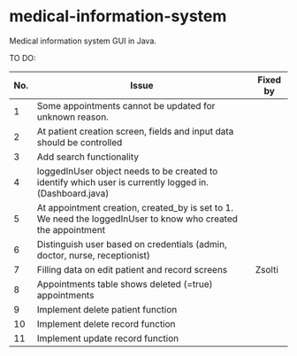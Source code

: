 # medical-information-system
Medical information system GUI in Java.

TO DO:

| No. 	 | Issue                                                                                                         	 | Fixed by 	 |
|-------|-----------------------------------------------------------------------------------------------------------------|------------|
| 1   	 | Some appointments cannot be updated for unknown reason.                                                       	 | 	          |
| 2   	 | At patient creation screen, fields and input data should be controlled                                        	 | 	          |
| 3   	 | Add search functionality                                                                                      	 | 	          |
| 4   	 | loggedInUser object needs to be created to identify which user is currently logged in. (Dashboard.java)       	 | 	          |
| 5   	 | At appointment creation, created_by is set to 1. We need the loggedInUser to know who created the appointment 	 | 	          |
| 6   	 | Distinguish user based on credentials (admin, doctor, nurse, receptionist)                                    	 | 	          |
| 7   	 | Filling data on edit patient and record screens                                                               	 | Zsolti	    |
| 8   	 | Appointments table shows deleted (=true) appointments                                                         	 | 	          |
| 9   	 | Implement delete patient function                                                                             	 | 	          |
| 10  	 | Implement delete record function                                                                              	 | 	          |
| 11  	 | Implement update record function                                                                              	 | 	          |